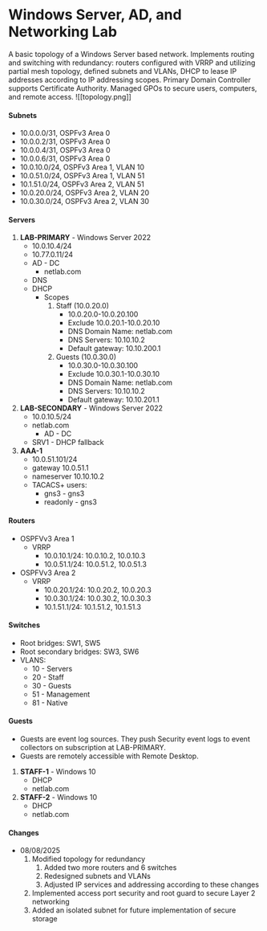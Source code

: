 # Windows Server, AD, and Networking Lab
A basic topology of a Windows Server based network. Implements routing and switching with redundancy: routers configured with VRRP and utilizing partial mesh topology, defined subnets and VLANs, DHCP to lease IP addresses according to IP addressing scopes. Primary Domain Controller supports Certificate Authority. Managed GPOs to secure users, computers, and remote access.
![[topology.png]]
#### Subnets
- 10.0.0.0/31, OSPFv3 Area 0
- 10.0.0.2/31, OSPFv3 Area 0
- 10.0.0.4/31, OSPFv3 Area 0
- 10.0.0.6/31, OSPFv3 Area 0
- 10.0.10.0/24, OSPFv3 Area 1, VLAN 10
- 10.0.51.0/24, OSPFv3 Area 1, VLAN 51
- 10.1.51.0/24, OSPFv3 Area 2, VLAN 51
- 10.0.20.0/24, OSPFv3 Area 2, VLAN 20
- 10.0.30.0/24, OSPFv3 Area 2, VLAN 30
#### Servers
1. **LAB-PRIMARY** - Windows Server 2022
	- 10.0.10.4/24
	- 10.77.0.11/24
	- AD - DC
		- netlab.com
	- DNS
	- DHCP
		- Scopes
			1. Staff (10.0.20.0)
				- 10.0.20.0-10.0.20.100
				- Exclude 10.0.20.1-10.0.20.10
				- DNS Domain Name: netlab.com
				- DNS Servers: 10.10.10.2
				- Default gateway: 10.10.200.1
			2. Guests (10.0.30.0)
				- 10.0.30.0-10.0.30.100
				- Exclude 10.0.30.1-10.0.30.10
				- DNS Domain Name: netlab.com
				- DNS Servers: 10.10.10.2
				- Default gateway: 10.10.201.1
2. **LAB-SECONDARY** - Windows Server 2022
	- 10.0.10.5/24
	- netlab.com
		- AD - DC
	- SRV1 - DHCP fallback
3. **AAA-1**
	- 10.0.51.101/24
	- gateway 10.0.51.1
	- nameserver 10.10.10.2
	- TACACS+ users:
		- gns3 - gns3
		- readonly - gns3
#### Routers
- OSPFVv3 Area 1
	- VRRP
		- 10.0.10.1/24: 10.0.10.2, 10.0.10.3
		- 10.0.51.1/24: 10.0.51.2, 10.0.51.3
- OSPFVv3 Area 2
	- VRRP
		- 10.0.20.1/24: 10.0.20.2, 10.0.20.3
		- 10.0.30.1/24: 10.0.30.2, 10.0.30.3
		- 10.1.51.1/24: 10.1.51.2, 10.1.51.3

#### Switches
- Root bridges: SW1, SW5
- Root secondary bridges: SW3, SW6
- VLANS:
	- 10 - Servers
	- 20 - Staff
	- 30 - Guests
	- 51 - Management
	- 81 - Native
#### Guests
- Guests are event log sources. They push Security event logs to event collectors on subscription at LAB-PRIMARY.
- Guests are remotely accessible with Remote Desktop.
1. **STAFF-1** - Windows 10
	- DHCP
	- netlab.com
2. **STAFF-2** - Windows 10
	- DHCP
	- netlab.com
#### Changes
- 08/08/2025
	1. Modified topology for redundancy
		1. Added two more routers and 6 switches
		2. Redesigned subnets and VLANs
		3. Adjusted IP services and addressing according to these changes
	2. Implemented access port security and root guard to secure Layer 2 networking
	3. Added an isolated subnet for future implementation of secure storage